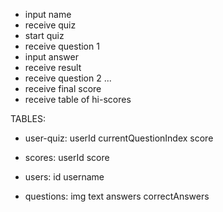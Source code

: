 - input name
- receive quiz
- start quiz
- receive question 1
- input answer
- receive result
- receive question 2
  ...
- receive final score
- receive table of hi-scores

TABLES:

- user-quiz:
  userId
  currentQuestionIndex
  score

- scores:
  userId
  score

- users:
  id
  username

- questions:
  img
  text
  answers
  correctAnswers
